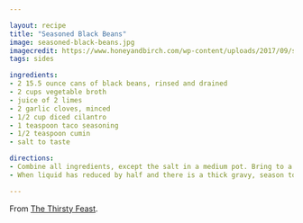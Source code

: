 ```yaml
---

layout: recipe
title: "Seasoned Black Beans"
image: seasoned-black-beans.jpg
imagecredit: https://www.honeyandbirch.com/wp-content/uploads/2017/09/seasoned-black-beans-side-dish-7-735x1103.jpg.webp
tags: sides

ingredients:
- 2 15.5 ounce cans of black beans, rinsed and drained
- 2 cups vegetable broth
- juice of 2 limes
- 2 garlic cloves, minced
- 1/2 cup diced cilantro
- 1 teaspoon taco seasoning
- 1/2 teaspoon cumin
- salt to taste

directions:
- Combine all ingredients, except the salt in a medium pot. Bring to a boil over medium heat. Reduce heat and simmer for 20 minutes, stirring occasionally.
- When liquid has reduced by half and there is a thick gravy, season to taste with salt. Serve hot.

---
```


From [The Thirsty Feast](https://www.honeyandbirch.com/seasoned-black-beans-side-dish/).
